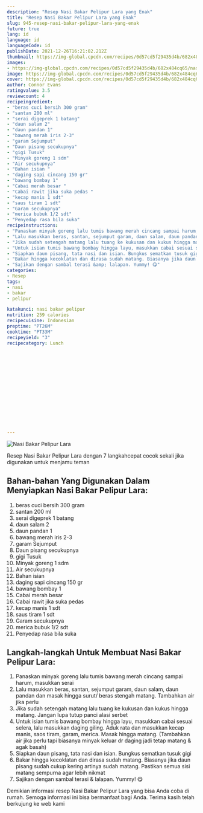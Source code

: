 ```yaml
---
description: "Resep Nasi Bakar Pelipur Lara yang Enak"
title: "Resep Nasi Bakar Pelipur Lara yang Enak"
slug: 945-resep-nasi-bakar-pelipur-lara-yang-enak
future: true
lang: id
language: id
languageCode: id
publishDate: 2021-12-26T16:21:02.212Z 
thumbnail: https://img-global.cpcdn.com/recipes/0d57cd5f29435d4b/682x484cq65/nasi-bakar-pelipur-lara-foto-resep-utama.png
images:
- https://img-global.cpcdn.com/recipes/0d57cd5f29435d4b/682x484cq65/nasi-bakar-pelipur-lara-foto-resep-utama.png
image: https://img-global.cpcdn.com/recipes/0d57cd5f29435d4b/682x484cq65/nasi-bakar-pelipur-lara-foto-resep-utama.png
cover: https://img-global.cpcdn.com/recipes/0d57cd5f29435d4b/682x484cq65/nasi-bakar-pelipur-lara-foto-resep-utama.png
author: Connor Evans
ratingvalue: 3.5
reviewcount: 4
recipeingredient:
- "beras cuci bersih 300 gram"
- "santan 200 ml"
- "serai digeprek 1 batang"
- "daun salam 2"
- "daun pandan 1"
- "bawang merah iris 2-3"
- "garam Sejumput"
- "Daun pisang secukupnya"
- "gigi Tusuk"
- "Minyak goreng 1 sdm"
- "Air secukupnya"
- "Bahan isian "
- "daging sapi cincang 150 gr"
- "bawang bombay 1"
- "Cabai merah besar "
- "Cabai rawit jika suka pedas "
- "kecap manis 1 sdt"
- "saus tiram 1 sdt"
- "Garam secukupnya"
- "merica bubuk 1/2 sdt"
- "Penyedap rasa bila suka"
recipeinstructions:
- "Panaskan minyak goreng lalu tumis bawang merah cincang sampai harum, masukkan serai"
- "Lalu masukkan beras, santan, sejumput garam, daun salam, daun pandan dan masak hingga surut/ beras stengah matang. Tambahkan air jika perlu"
- "Jika sudah setengah matang lalu tuang ke kukusan dan kukus hingga matang. Jangan lupa tutup panci alasi serbet"
- "Untuk isian tumis bawang bombay hingga layu, masukkan cabai sesuai selera, lalu masukkan daging giling. Aduk rata dan masukkan kecap manis, saos tiram, garam, merica. Masak hingga matang. (Tambahkan air jika perlu tapi biasanya minyak keluar dr daging jadi tetap matang &amp; agak basah)"
- "Siapkan daun pisang, tata nasi dan isian. Bungkus sematkan tusuk gigi"
- "Bakar hingga kecoklatan dan dirasa sudah matang. Biasanya jika daun pisang sudah cukup kering artinya sudah matang. Pastikan semua sisi matang sempurna agar lebih nikmat"
- "Sajikan dengan sambal terasi &amp; lalapan. Yummy! 😋"
categories:
- Resep
tags:
- nasi
- bakar
- pelipur

katakunci: nasi bakar pelipur 
nutrition: 259 calories
recipecuisine: Indonesian
preptime: "PT26M"
cooktime: "PT33M"
recipeyield: "3"
recipecategory: Lunch


     
    
    
    
    
    
    
    
    
    
    
      
    
---
```



![Nasi Bakar Pelipur Lara](https://img-global.cpcdn.com/recipes/0d57cd5f29435d4b/682x484cq65/nasi-bakar-pelipur-lara-foto-resep-utama.png)

Resep Nasi Bakar Pelipur Lara    dengan 7 langkahcepat cocok sekali jika digunakan untuk menjamu teman

<!--inarticleads1-->

## Bahan-bahan Yang Digunakan Dalam Menyiapkan Nasi Bakar Pelipur Lara:

1. beras cuci bersih 300 gram
1. santan 200 ml
1. serai digeprek 1 batang
1. daun salam 2
1. daun pandan 1
1. bawang merah iris 2-3
1. garam Sejumput
1. Daun pisang secukupnya
1. gigi Tusuk
1. Minyak goreng 1 sdm
1. Air secukupnya
1. Bahan isian 
1. daging sapi cincang 150 gr
1. bawang bombay 1
1. Cabai merah besar 
1. Cabai rawit jika suka pedas 
1. kecap manis 1 sdt
1. saus tiram 1 sdt
1. Garam secukupnya
1. merica bubuk 1/2 sdt
1. Penyedap rasa bila suka



<!--inarticleads2-->

## Langkah-langkah Untuk Membuat Nasi Bakar Pelipur Lara:

1. Panaskan minyak goreng lalu tumis bawang merah cincang sampai harum, masukkan serai
1. Lalu masukkan beras, santan, sejumput garam, daun salam, daun pandan dan masak hingga surut/ beras stengah matang. Tambahkan air jika perlu
1. Jika sudah setengah matang lalu tuang ke kukusan dan kukus hingga matang. Jangan lupa tutup panci alasi serbet
1. Untuk isian tumis bawang bombay hingga layu, masukkan cabai sesuai selera, lalu masukkan daging giling. Aduk rata dan masukkan kecap manis, saos tiram, garam, merica. Masak hingga matang. (Tambahkan air jika perlu tapi biasanya minyak keluar dr daging jadi tetap matang &amp; agak basah)
1. Siapkan daun pisang, tata nasi dan isian. Bungkus sematkan tusuk gigi
1. Bakar hingga kecoklatan dan dirasa sudah matang. Biasanya jika daun pisang sudah cukup kering artinya sudah matang. Pastikan semua sisi matang sempurna agar lebih nikmat
1. Sajikan dengan sambal terasi &amp; lalapan. Yummy! 😋




Demikian informasi  resep Nasi Bakar Pelipur Lara   yang bisa Anda coba di rumah. Semoga informasi ini bisa bermanfaat bagi Anda. Terima kasih telah berkujung ke web kami
